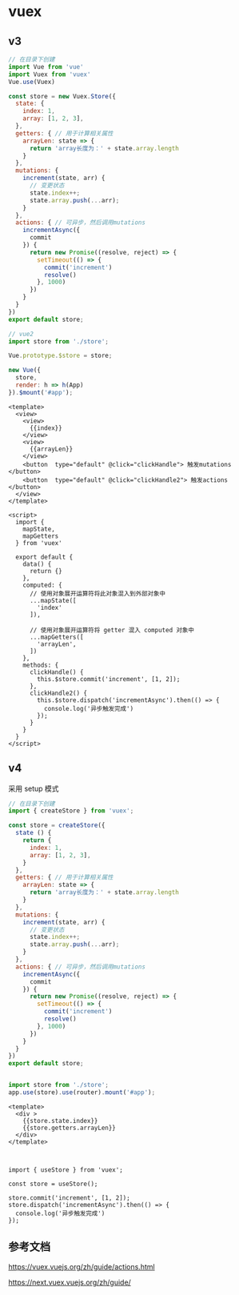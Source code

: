 # vuex


## v3
<CodeGroup>
  <CodeGroupItem title="store/index.js" active>
    
```js
// 在目录下创建
import Vue from 'vue'
import Vuex from 'vuex'
Vue.use(Vuex)

const store = new Vuex.Store({
  state: {
    index: 1,
    array: [1, 2, 3],
  },
  getters: { // 用于计算相关属性
    arrayLen: state => {
      return 'array长度为：' + state.array.length
    }
  },
  mutations: {
    increment(state, arr) {
      // 变更状态
      state.index++;
      state.array.push(...arr);
    }
  },
  actions: { // 可异步，然后调用mutations
    incrementAsync({
      commit
    }) {
      return new Promise((resolve, reject) => {
        setTimeout(() => {
          commit('increment')
          resolve()
        }, 1000)
      })
    }
  }
})
export default store;
```
  </CodeGroupItem>
  
  
  <CodeGroupItem title="main.js" >

```js
// vue2
import store from './store';

Vue.prototype.$store = store;

new Vue({
  store,
  render: h => h(App)
}).$mount('#app');

```    
    
  </CodeGroupItem>
  <CodeGroupItem title="组件中" >

```vue
<template>
  <view>
    <view>
      {{index}}
    </view>
    <view>
      {{arrayLen}}
    </view>
    <button  type="default" @click="clickHandle"> 触发mutations  </button>
    <button  type="default" @click="clickHandle2"> 触发actions  </button>
  </view>
</template>

<script>
  import {
    mapState,
    mapGetters
  } from 'vuex'

  export default {
    data() {
      return {}
    },
    computed: {
      // 使用对象展开运算符将此对象混入到外部对象中
      ...mapState([
        'index'
      ]),

      // 使用对象展开运算符将 getter 混入 computed 对象中
      ...mapGetters([
        'arrayLen',
      ])
    },
    methods: {
      clickHandle() {
        this.$store.commit('increment', [1, 2]);
      },
      clickHandle2() {
        this.$store.dispatch('incrementAsync').then(() => {
          console.log('异步触发完成')
        });
      }
    }
  }
</script>
```
      
  </CodeGroupItem>
</CodeGroup>



## v4
采用 setup 模式

<CodeGroup>
  <CodeGroupItem title="store/index.js" active>
    
```js
// 在目录下创建
import { createStore } from 'vuex';

const store = createStore({
  state () {
    return {
      index: 1,
      array: [1, 2, 3],
    }
  },
  getters: { // 用于计算相关属性
    arrayLen: state => {
      return 'array长度为：' + state.array.length
    }
  },
  mutations: {
    increment(state, arr) {
      // 变更状态
      state.index++;
      state.array.push(...arr);
    }
  },
  actions: { // 可异步，然后调用mutations
    incrementAsync({
      commit
    }) {
      return new Promise((resolve, reject) => {
        setTimeout(() => {
          commit('increment')
          resolve()
        }, 1000)
      })
    }
  }
})
export default store;
```
  </CodeGroupItem>
  
  
  <CodeGroupItem title="main">

```js

import store from './store';
app.use(store).use(router).mount('#app');
```

  </CodeGroupItem>

  <CodeGroupItem title="组件中">


```vue
<template>
  <div >
    {{store.state.index}}
    {{store.getters.arrayLen}}
  </div>
</template>



import { useStore } from 'vuex';

const store = useStore();

store.commit('increment', [1, 2]);
store.dispatch('incrementAsync').then(() => {
  console.log('异步触发完成')
});

```

  </CodeGroupItem>
</CodeGroup>


## 参考文档

https://vuex.vuejs.org/zh/guide/actions.html

https://next.vuex.vuejs.org/zh/guide/